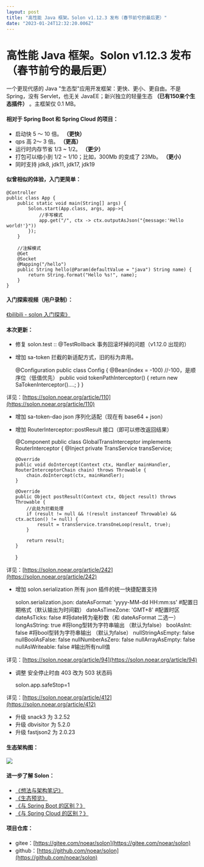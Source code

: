 ```yaml
---
layout: post
title: "高性能 Java 框架。Solon v1.12.3 发布（春节前兮的最后更）"
date: "2023-01-24T12:32:20.006Z"
---
```

高性能 Java 框架。Solon v1.12.3 发布（春节前兮的最后更）
======================================

一个更现代感的 Java "生态型"应用开发框架：更快、更小、更自由。不是 Spring，没有 Servlet，也无关 JavaEE；新兴独立的轻量生态 **（已有150来个生态插件）** 。主框架仅 0.1 MB。

#### 相对于 Spring Boot 和 Spring Cloud 的项目：

*   启动快 5 ～ 10 倍。 **（更快）**
*   qps 高 2～ 3 倍。 **（更高）**
*   运行时内存节省 1/3 ~ 1/2。 **（更少）**
*   打包可以缩小到 1/2 ~ 1/10；比如，300Mb 的变成了 23Mb。 **（更小）**
*   同时支持 jdk8, jdk11, jdk17, jdk19

#### 似曾相似的体验，入门更简单：

    @Controller
    public class App {
        public static void main(String[] args) {
            Solon.start(App.class, args, app->{
                //手写模式
                app.get("/", ctx -> ctx.outputAsJson("{message:'Hello world!'}"))
            });
        }
    
        //注解模式
        @Get
        @Socket
        @Mapping("/hello")
        public String hello(@Param(defaultValue = "java") String name) {
            return String.format("Hello %s!", name);
        }
    }
    

#### 入门探索视频（用户录制）：

[《bilibili - solon 入门探索》](https://www.bilibili.com/video/BV1RT4y1a7U5/?zw&vd_source=04a307052b76e2a889bea9d714dff4c8)

#### 本次更新：

*   修复 solon.test :: @TestRollback 事务回滚坏掉的问题（v1.12.0 出现的）
*   增加 sa-token 拦截的新适配方式，旧的标为弃用。

    @Configuration
    public class Config {
      @Bean(index = -100)  //-100，是顺序位（低值优先）
      public void tokenPathInterceptor() {
         return new SaTokenInterceptor()....;
      }
    }
    

详见：[https://solon.noear.org/article/110](https://solon.noear.org/article/110)

*   增加 sa-token-dao json 序列化适配（现在有 base64 + json）
*   增加 RouterInterceptor::postResult 接口（即可以修改返回结果）

    @Component
    public class GlobalTransInterceptor implements RouterInterceptor {
        @Inject
        private TransService transService;
    
        @Override
        public void doIntercept(Context ctx, Handler mainHandler, RouterInterceptorChain chain) throws Throwable {
            chain.doIntercept(ctx, mainHandler);
        }
    
        @Override
        public Object postResult(Context ctx, Object result) throws Throwable {
            //此处为拦截处理
            if (result != null && !(result instanceof Throwable) && ctx.action() != null) {
                result = transService.transOneLoop(result, true);
            }
    
            return result;
        }
    }
    

详见：[https://solon.noear.org/article/242](https://solon.noear.org/article/242)

*   增加 solon.serialization 所有 json 插件的统一快捷配置支持

    solon.serialization.json:
      dateAsFormat: 'yyyy-MM-dd HH:mm:ss' #配置日期格式（默认输出为时间戳）
      dateAsTimeZone: 'GMT+8' #配置时区
      dateAsTicks: false #将date转为毫秒数（和 dateAsFormat 二选一）
      longAsString: true #将long型转为字符串输出 （默认为false）
      boolAsInt: false   #将bool型转为字符串输出 （默认为false）
      nullStringAsEmpty: false
      nullBoolAsFalse: false
      nullNumberAsZero: false
      nullArrayAsEmpty: false
      nullAsWriteable: false #输出所有null值
    

详见：[https://solon.noear.org/article/94](https://solon.noear.org/article/94)

*   调整 安全停止时由 403 改为 503 状态码

    solon.app.safeStop=1
    

详见：[https://solon.noear.org/article/412](https://solon.noear.org/article/412)

*   升级 snack3 为 3.2.52
*   升级 dbvisitor 为 5.2.0
*   升级 fastjson2 为 2.0.23

#### 生态架构图：

![](https://img2023.cnblogs.com/blog/1885228/202301/1885228-20230123232520477-1114607461.png)

#### 进一步了解 Solon：

*   [《想法与架构笔记》](https://solon.noear.org/article/idea)
*   [《生态预览》](https://solon.noear.org/article/family-preview)
*   [《与 Spring Boot 的区别？》](https://solon.noear.org/article/compare-springboot)
*   [《与 Spring Cloud 的区别？》](https://solon.noear.org/article/compare-springcloud)

#### 项目仓库：

*   gitee：[https://gitee.com/noear/solon](https://gitee.com/noear/solon)
*   github：[https://github.com/noear/solon](https://github.com/noear/solon)